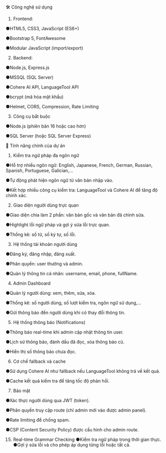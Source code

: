 🛠 Công nghệ sử dụng
1. Frontend:

●HTML5, CSS3, JavaScript (ES6+)

●Bootstrap 5, FontAwesome

●Modular JavaScript (import/export)

2. Backend:
   
●Node.js, Express.js

●MSSQL (SQL Server)

●Cohere AI API, LanguageTool API

●bcrypt (mã hóa mật khẩu)

●Helmet, CORS, Compression, Rate Limiting

3. Công cụ bắt buộc
   
●Node.js (phiên bản 16 hoặc cao hơn)

●SQL Server (hoặc SQL Server Express)

🎯 Tính năng chính của dự án

1. Kiểm tra ngữ pháp đa ngôn ngữ
   
●Hỗ trợ nhiều ngôn ngữ: English, Japanese, French, German, Russian, Spanish, Portuguese, Galician,...

●Tự động phát hiện ngôn ngữ từ văn bản nhập vào.

●Kết hợp nhiều công cụ kiểm tra: LanguageTool và Cohere AI để tăng độ chính xác.


2. Giao diện người dùng trực quan

●Giao diện chia làm 2 phần: văn bản gốc và văn bản đã chỉnh sửa.

●Highlight lỗi ngữ pháp và gợi ý sửa lỗi trực quan.

●Thống kê: số từ, số ký tự, số lỗi.

3. Hệ thống tài khoản người dùng
   
●Đăng ký, đăng nhập, đăng xuất.

●Phân quyền: user thường và admin.

●Quản lý thông tin cá nhân: username, email, phone, fullName.

4. Admin Dashboard
   
●Quản lý người dùng: xem, thêm, sửa, xóa.

●Thống kê: số người dùng, số lượt kiểm tra, ngôn ngữ sử dụng,...

●Gửi thông báo đến người dùng khi có thay đổi thông tin.

5. Hệ thống thông báo (Notifications)
    
●Thông báo real-time khi admin cập nhật thông tin user.

●Lịch sử thông báo, đánh dấu đã đọc, xóa thông báo cũ.

●Hiển thị số thông báo chưa đọc.

6. Cơ chế fallback và cache
    
●Sử dụng Cohere AI như fallback nếu LanguageTool không trả về kết quả.

●Cache kết quả kiểm tra để tăng tốc độ phản hồi.

7. Bảo mật
    
●Xác thực người dùng qua JWT (token).

●Phân quyền truy cập route (chỉ admin mới vào được admin panel).

●Rate limiting để chống spam.

●CSP (Content Security Policy) được cấu hình cho admin route.

15. Real-time Grammar Checking
●Kiểm tra ngữ pháp trong thời gian thực.
●Gợi ý sửa lỗi và cho phép áp dụng từng lỗi hoặc tất cả.



